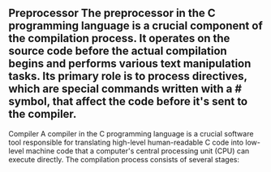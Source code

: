 Preprocessor
The preprocessor in the C programming language is a crucial component of the compilation process. It operates on the source code before the actual compilation begins and performs various text manipulation tasks. Its primary role is to process directives, which are special commands written with a # symbol, that affect the code before it's sent to the compiler.
-------------------------------------------------------------------
Compiler
A compiler in the C programming language is a crucial software tool responsible for translating high-level human-readable C code into low-level machine code that a computer's central processing unit (CPU) can execute directly. The compilation process consists of several stages:
